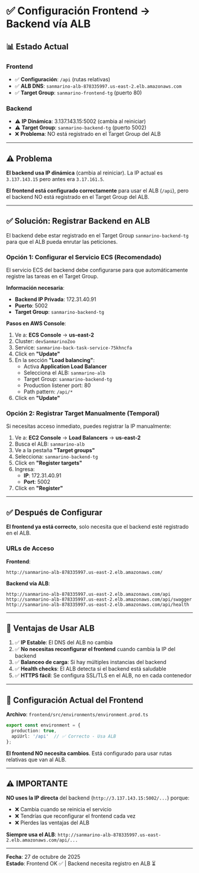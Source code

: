 # ✅ Configuración Frontend → Backend vía ALB

## 📊 Estado Actual

### Frontend
- ✅ **Configuración**: `/api` (rutas relativas)
- ✅ **ALB DNS**: `sanmarino-alb-878335997.us-east-2.elb.amazonaws.com`
- ✅ **Target Group**: `sanmarino-frontend-tg` (puerto 80)

### Backend
- ⚠️ **IP Dinámica**: 3.137.143.15:5002 (cambia al reiniciar)
- ⚠️ **Target Group**: `sanmarino-backend-tg` (puerto 5002)
- ❌ **Problema**: NO está registrado en el Target Group del ALB

---

## ⚠️ Problema

**El backend usa IP dinámica** (cambia al reiniciar). La IP actual es `3.137.143.15` pero antes era `3.17.161.5`.

**El frontend está configurado correctamente** para usar el ALB (`/api`), pero el backend NO está registrado en el Target Group del ALB.

---

## ✅ Solución: Registrar Backend en ALB

El backend debe estar registrado en el Target Group `sanmarino-backend-tg` para que el ALB pueda enrutar las peticiones.

### Opción 1: Configurar el Servicio ECS (Recomendado)

El servicio ECS del backend debe configurarse para que automáticamente registre las tareas en el Target Group.

**Información necesaria**:
- **Backend IP Privada**: 172.31.40.91
- **Puerto**: 5002
- **Target Group**: `sanmarino-backend-tg`

**Pasos en AWS Console**:

1. Ve a: **ECS Console** → **us-east-2**
2. Cluster: `devSanmarinoZoo`
3. Service: `sanmarino-back-task-service-75khncfa`
4. Click en **"Update"**
5. En la sección **"Load balancing"**:
   - Activa **Application Load Balancer**
   - Selecciona el ALB: `sanmarino-alb`
   - Target Group: `sanmarino-backend-tg`
   - Production listener port: 80
   - Path pattern: `/api/*`
6. Click en **"Update"**

### Opción 2: Registrar Target Manualmente (Temporal)

Si necesitas acceso inmediato, puedes registrar la IP manualmente:

1. Ve a: **EC2 Console** → **Load Balancers** → **us-east-2**
2. Busca el ALB: `sanmarino-alb`
3. Ve a la pestaña **"Target groups"**
4. Selecciona: `sanmarino-backend-tg`
5. Click en **"Register targets"**
6. Ingresa:
   - **IP**: 172.31.40.91
   - **Port**: 5002
7. Click en **"Register"**

---

## ✅ Después de Configurar

**El frontend ya está correcto**, solo necesita que el backend esté registrado en el ALB.

### URLs de Acceso

**Frontend**:
```
http://sanmarino-alb-878335997.us-east-2.elb.amazonaws.com/
```

**Backend vía ALB**:
```
http://sanmarino-alb-878335997.us-east-2.elb.amazonaws.com/api
http://sanmarino-alb-878335997.us-east-2.elb.amazonaws.com/api/swagger
http://sanmarino-alb-878335997.us-east-2.elb.amazonaws.com/api/health
```

---

## 📝 Ventajas de Usar ALB

1. ✅ **IP Estable**: El DNS del ALB no cambia
2. ✅ **No necesitas reconfigurar el frontend** cuando cambia la IP del backend
3. ✅ **Balanceo de carga**: Si hay múltiples instancias del backend
4. ✅ **Health checks**: El ALB detecta si el backend está saludable
5. ✅ **HTTPS fácil**: Se configura SSL/TLS en el ALB, no en cada contenedor

---

## 🔧 Configuración Actual del Frontend

**Archivo**: `frontend/src/environments/environment.prod.ts`

```typescript
export const environment = {
  production: true,
  apiUrl: '/api'  // ✅ Correcto - Usa ALB
};
```

**El frontend NO necesita cambios**. Está configurado para usar rutas relativas que van al ALB.

---

## ⚠️ IMPORTANTE

**NO uses la IP directa** del backend (`http://3.137.143.15:5002/...`) porque:
- ❌ Cambia cuando se reinicia el servicio
- ❌ Tendrías que reconfigurar el frontend cada vez
- ❌ Pierdes las ventajas del ALB

**Siempre usa el ALB**: `http://sanmarino-alb-878335997.us-east-2.elb.amazonaws.com/api/...`

---

**Fecha**: 27 de octubre de 2025  
**Estado**: Frontend OK ✅ | Backend necesita registro en ALB ⏳

